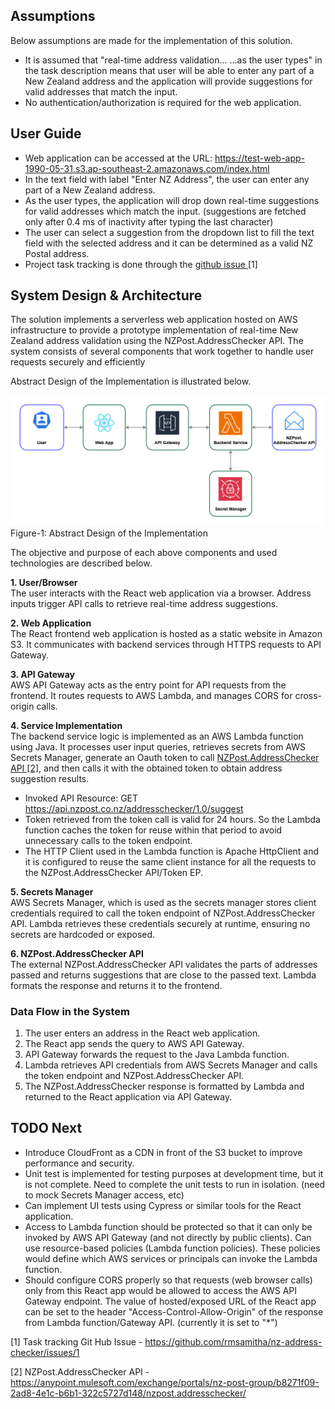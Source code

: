 ## Assumptions

Below assumptions are made for the implementation of this solution.

- It is assumed that "real-time address validation... ...as the user types" in the task description means that user will
  be able to enter any part of a New Zealand address and the application will provide suggestions for valid addresses
  that match the input.
- No authentication/authorization is required for the web application.

## User Guide

- Web application can be accessed at the URL: https://test-web-app-1990-05-31.s3.ap-southeast-2.amazonaws.com/index.html
- In the text field with label "Enter NZ Address", the user can enter any part of a New Zealand address.
- As the user types, the application will drop down real-time suggestions for valid addresses which match the input.
  (suggestions are fetched only after 0.4 ms of inactivity after typing the last character)
- The user can select a suggestion from the dropdown list to fill the text field with the selected address and it can be
  determined as a valid NZ Postal address.
- Project task tracking is done through the [github issue ](https://github.com/rmsamitha/nz-address-checker/issues/1)[1]

## System Design & Architecture

The solution implements a serverless web application hosted on AWS infrastructure to provide a prototype implementation
of real-time New Zealand address validation using the NZPost.AddressChecker API. The system consists of several
components that work together to handle user requests securely and efficiently

Abstract Design of the Implementation is illustrated below.

![Design Diagram](./system-design-diagram.jpg)
Figure-1: Abstract Design of the Implementation

The objective and purpose of each above components and used technologies are described below.

**1. User/Browser**  
The user interacts with the React web application via a browser. Address inputs trigger API calls to retrieve real-time
address suggestions.

**2. Web Application**  
The React frontend web application is hosted as a static website in Amazon S3. It communicates with backend services
through HTTPS requests to API Gateway.

**3. API Gateway**  
AWS API Gateway acts as the entry point for API requests from the frontend. It routes requests to AWS Lambda, and
manages CORS for cross-origin calls.

**4. Service Implementation**  
The backend service logic is implemented as an AWS Lambda function using Java. It processes user input queries,
retrieves
secrets from AWS Secrets Manager, generate an Oauth token to
call [NZPost.AddressChecker API [2]](https://anypoint.mulesoft.com/exchange/portals/nz-post-group/b8271f09-2ad8-4e1c-b6b1-322c5727d148/nzpost.addresschecker/),
and then calls it with the obtained token to obtain address suggestion results.

- Invoked API Resource: GET https://api.nzpost.co.nz/addresschecker/1.0/suggest
- Token retrieved from the token call is valid for 24 hours. So the Lambda function caches the token for reuse
  within that period to avoid unnecessary calls to the token endpoint.
- The HTTP Client used in the Lambda function is Apache HttpClient and it is configured to reuse the same client
  instance for all the requests to the NZPost.AddressChecker API/Token EP.

**5. Secrets Manager**  
AWS Secrets Manager, which is used as the secrets manager stores client credentials required to call the token endpoint
of NZPost.AddressChecker API. Lambda retrieves these credentials securely at runtime, ensuring no secrets are hardcoded
or exposed.

**6. NZPost.AddressChecker API**  
The external NZPost.AddressChecker API validates the parts of addresses passed and returns suggestions that are close to
the passed text. Lambda formats the response and returns it to the frontend.

### Data Flow in the System

1. The user enters an address in the React web application.
2. The React app sends the query to AWS API Gateway.
3. API Gateway forwards the request to the Java Lambda function.
4. Lambda retrieves API credentials from AWS Secrets Manager and calls the token endpoint and NZPost.AddressChecker API.
5. The NZPost.AddressChecker response is formatted by Lambda and returned to the React application via API Gateway.

## TODO Next

- Introduce CloudFront as a CDN in front of the S3 bucket to improve performance and security.
- Unit test is implemented for testing purposes at development time, but it is not complete. Need to complete the unit
  tests to run in isolation. (need to mock Secrets Manager access, etc)
- Can implement UI tests using Cypress or similar tools for the React application.
- Access to Lambda function should be protected so that it can only be invoked by AWS API Gateway (and not directly by
  public clients). Can use resource-based policies (Lambda function policies). These policies would define which AWS
  services or principals can invoke the Lambda function.
- Should configure CORS properly so that requests (web browser calls) only from this React app would be allowed to
  access the AWS API Gateway endpoint. The value of hosted/exposed URL of the React app can be set to the header 
  "Access-Control-Allow-Origin" of the response from Lambda function/Gateway API. (currently it is set to "*")


[1] Task tracking Git Hub Issue - https://github.com/rmsamitha/nz-address-checker/issues/1

[2] NZPost.AddressChecker
API - https://anypoint.mulesoft.com/exchange/portals/nz-post-group/b8271f09-2ad8-4e1c-b6b1-322c5727d148/nzpost.addresschecker/
